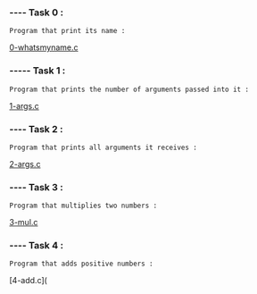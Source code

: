 ### ---- Task 0 : 

    Program that print its name :

[0-whatsmyname.c](https://github.com/Mylliah/holbertonschool-low_level_programming/blob/main/argc_argv/0-whatsmyname.c)


### ----- Task 1 : 

    Program that prints the number of arguments passed into it :

[1-args.c](https://github.com/Mylliah/holbertonschool-low_level_programming/blob/main/argc_argv/1-args.c)


### ---- Task 2 : 

    Program that prints all arguments it receives :

[2-args.c](https://github.com/Mylliah/holbertonschool-low_level_programming/blob/main/argc_argv/2-args.c)


### ---- Task 3 : 

    Program that multiplies two numbers : 

[3-mul.c](https://github.com/Mylliah/holbertonschool-low_level_programming/blob/main/argc_argv/2-args.c)


### ---- Task 4 : 

    Program that adds positive numbers :

[4-add.c](
